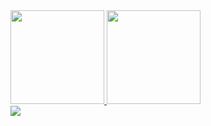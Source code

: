 
<div>
  <a href="https://github.com/da-ferreira">
  <img height="150em" src="https://github-readme-stats.vercel.app/api?username=da-ferreira&show_icons=true&theme=default&include_all_commits=true&count_private=true"/>
  <img height="150em" src="https://github-readme-stats.vercel.app/api/top-langs/?username=da-ferreira&layout=compact&langs_count=10&theme=default"/>
</div>

<div> 
  <a href = "mailto:ferreiradavid361@gmail.com"><img src="https://img.shields.io/badge/-Gmail-%23333?style=for-the-badge&logo=gmail&logoColor=white" target="_blank"></a>
</div>
